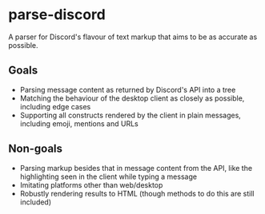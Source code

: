 # parse-discord
A parser for Discord's flavour of text markup that aims to be as accurate as possible.

## Goals
- Parsing message content as returned by Discord's API into a tree
- Matching the behaviour of the desktop client as closely as possible, including edge cases
- Supporting all constructs rendered by the client in plain messages, including emoji, mentions and URLs

## Non-goals
- Parsing markup besides that in message content from the API, like the highlighting seen in the client while typing a message
- Imitating platforms other than web/desktop
- Robustly rendering results to HTML (though methods to do this are still included)
